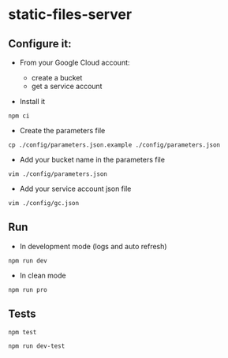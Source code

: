 # static-files-server

## Configure it:

- From your Google Cloud account:
  - create a bucket
  - get a service account

- Install it
```
npm ci
```

- Create the parameters file
```
cp ./config/parameters.json.example ./config/parameters.json
```

- Add your bucket name in the parameters file
```
vim ./config/parameters.json
```

- Add your service account json file
```
vim ./config/gc.json
```

## Run

- In development mode (logs and auto refresh)
```
npm run dev
```

- In clean mode
```
npm run pro
```

## Tests

```
npm test
```

```
npm run dev-test
```
